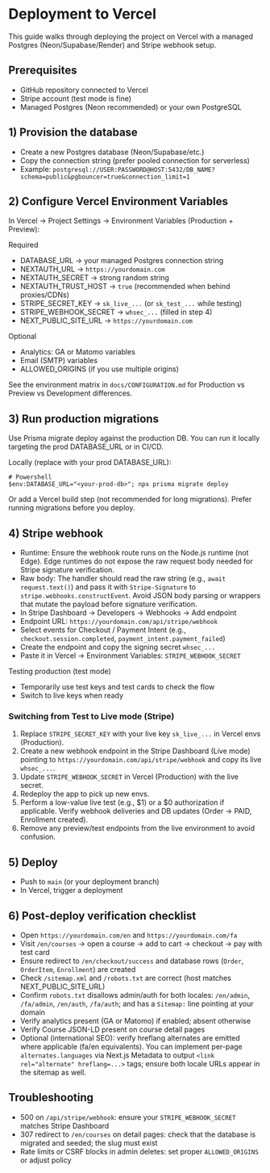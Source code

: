 # Deployment to Vercel

This guide walks through deploying the project on Vercel with a managed Postgres (Neon/Supabase/Render) and Stripe webhook setup.

## Prerequisites
- GitHub repository connected to Vercel
- Stripe account (test mode is fine)
- Managed Postgres (Neon recommended) or your own PostgreSQL

## 1) Provision the database
- Create a new Postgres database (Neon/Supabase/etc.)
- Copy the connection string (prefer pooled connection for serverless)
- Example: `postgresql://USER:PASSWORD@HOST:5432/DB_NAME?schema=public&pgbouncer=true&connection_limit=1`

## 2) Configure Vercel Environment Variables
In Vercel → Project Settings → Environment Variables (Production + Preview):

Required
- DATABASE_URL → your managed Postgres connection string
- NEXTAUTH_URL → `https://yourdomain.com`
- NEXTAUTH_SECRET → strong random string
- NEXTAUTH_TRUST_HOST → `true` (recommended when behind proxies/CDNs)
- STRIPE_SECRET_KEY → `sk_live_...` (or `sk_test_...` while testing)
- STRIPE_WEBHOOK_SECRET → `whsec_...` (filled in step 4)
- NEXT_PUBLIC_SITE_URL → `https://yourdomain.com`

Optional
- Analytics: GA or Matomo variables
- Email (SMTP) variables
- ALLOWED_ORIGINS (if you use multiple origins)

See the environment matrix in `docs/CONFIGURATION.md` for Production vs Preview vs Development differences.

## 3) Run production migrations
Use Prisma migrate deploy against the production DB. You can run it locally targeting the prod DATABASE_URL or in CI/CD.

Locally (replace with your prod DATABASE_URL):

```
# Powershell
$env:DATABASE_URL="<your-prod-db>"; npx prisma migrate deploy
```

Or add a Vercel build step (not recommended for long migrations). Prefer running migrations before you deploy.

## 4) Stripe webhook
- Runtime: Ensure the webhook route runs on the Node.js runtime (not Edge). Edge runtimes do not expose the raw request body needed for Stripe signature verification.
- Raw body: The handler should read the raw string (e.g., `await request.text()`) and pass it with `Stripe-Signature` to `stripe.webhooks.constructEvent`. Avoid JSON body parsing or wrappers that mutate the payload before signature verification.
- In Stripe Dashboard → Developers → Webhooks → Add endpoint
- Endpoint URL: `https://yourdomain.com/api/stripe/webhook`
- Select events for Checkout / Payment Intent (e.g., `checkout.session.completed`, `payment_intent.payment_failed`)
- Create the endpoint and copy the signing secret `whsec_...`
- Paste it in Vercel → Environment Variables: `STRIPE_WEBHOOK_SECRET`

Testing production (test mode)
- Temporarily use test keys and test cards to check the flow
- Switch to live keys when ready

### Switching from Test to Live mode (Stripe)
1. Replace `STRIPE_SECRET_KEY` with your live key `sk_live_...` in Vercel envs (Production).
2. Create a new webhook endpoint in the Stripe Dashboard (Live mode) pointing to `https://yourdomain.com/api/stripe/webhook` and copy its live `whsec_...`.
3. Update `STRIPE_WEBHOOK_SECRET` in Vercel (Production) with the live secret.
4. Redeploy the app to pick up new envs.
5. Perform a low-value live test (e.g., $1) or a $0 authorization if applicable. Verify webhook deliveries and DB updates (Order → PAID, Enrollment created).
6. Remove any preview/test endpoints from the live environment to avoid confusion.

## 5) Deploy
- Push to `main` (or your deployment branch)
- In Vercel, trigger a deployment

## 6) Post-deploy verification checklist
- Open `https://yourdomain.com/en` and `https://yourdomain.com/fa`
- Visit `/en/courses` → open a course → add to cart → checkout → pay with test card
- Ensure redirect to `/en/checkout/success` and database rows (`Order`, `OrderItem`, `Enrollment`) are created
- Check `/sitemap.xml` and `/robots.txt` are correct (host matches NEXT_PUBLIC_SITE_URL)
- Confirm `robots.txt` disallows admin/auth for both locales: `/en/admin`, `/fa/admin`, `/en/auth`, `/fa/auth`; and has a `Sitemap:` line pointing at your domain
- Verify analytics present (GA or Matomo) if enabled; absent otherwise
- Verify Course JSON-LD present on course detail pages
- Optional (international SEO): verify hreflang alternates are emitted where applicable (fa/en equivalents). You can implement per-page `alternates.languages` via Next.js Metadata to output `<link rel="alternate" hreflang=...>` tags; ensure both locale URLs appear in the sitemap as well.

## Troubleshooting
- 500 on `/api/stripe/webhook`: ensure your `STRIPE_WEBHOOK_SECRET` matches Stripe Dashboard
- 307 redirect to `/en/courses` on detail pages: check that the database is migrated and seeded; the slug must exist
- Rate limits or CSRF blocks in admin deletes: set proper `ALLOWED_ORIGINS` or adjust policy
